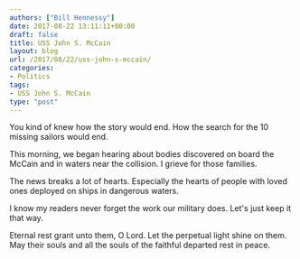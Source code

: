 ```yaml
---
authors: ["Bill Hennessy"]
date: 2017-08-22 13:11:11+00:00
draft: false
title: USS John S. McCain
layout: blog
url: /2017/08/22/uss-john-s-mccain/
categories:
- Politics
tags:
- USS John S. McCain
type: "post"
---
```


You kind of knew how the story would end. How the search for the 10 missing sailors would end.

This morning, we began hearing about bodies discovered on board the McCain and in waters near the collision. I grieve for those families.

The news breaks a lot of hearts. Especially the hearts of people with loved ones deployed on ships in dangerous waters.

I know my readers never forget the work our military does. Let's just keep it that way.

Eternal rest grant unto them, O Lord. Let the perpetual light shine on them. May their souls and all the souls of the faithful departed rest in peace.
